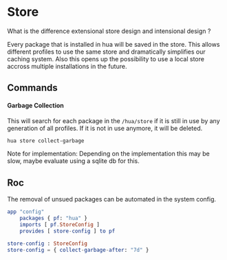# Store

What is the difference extensional store design and intensional design ?

Every package that is installed in hua will be saved in the store. This allows different profiles
to use the same store and dramatically simplifies our caching system. Also this opens up the
possibility to use a local store accross multiple installations in the future.

## Commands

#### Garbage Collection

This will search for each package in the `/hua/store` if it is still in use by any
generation of all profiles. If it is not in use anymore, it will be deleted.

```bash
hua store collect-garbage
```

Note for implementation:
Depending on the implementation this may be slow, maybe evaluate using a sqlite db for this.

## Roc

The removal of unsued packages can be automated in the system config.

```elm
app "config"
    packages { pf: "hua" }
    imports [ pf.StoreConfig ]
    provides [ store-config ] to pf

store-config : StoreConfig
store-config = { collect-garbage-after: "7d" }
```
